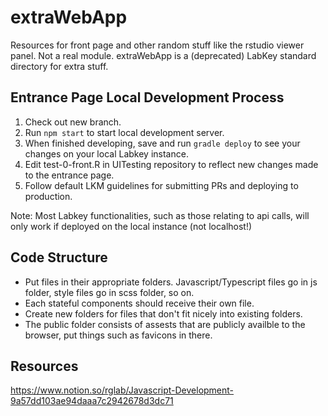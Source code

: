 # extraWebApp

Resources for front page and other random stuff like the rstudio viewer panel. Not a real module. extraWebApp is a (deprecated) LabKey standard directory for extra stuff.

## Entrance Page Local Development Process

1. Check out new branch. 
2. Run `npm start` to start local development server.
3. When finished developing, save and run `gradle deploy` to see your changes on your local Labkey instance.
4. Edit test-0-front.R in UITesting repository to reflect new changes made to the entrance page.
5. Follow default LKM guidelines for submitting PRs and deploying to production.

Note: Most Labkey functionalities, such as those relating to api calls, will only work if deployed on the local instance (not localhost!)


## Code Structure

* Put files in their appropriate folders. Javascript/Typescript files go in js folder, style files go in scss folder, so on.
* Each stateful components should receive their own file. 
* Create new folders for files that don't fit nicely into existing folders.
* The public folder consists of assests that are publicly availble to the browser, put things such as favicons in there.

## Resources

<!-- _Links to any helpful resources like LabKey or Notion documentation or external sources used when developing this module_ -->
https://www.notion.so/rglab/Javascript-Development-9a57dd103ae94daaa7c2942678d3dc71
